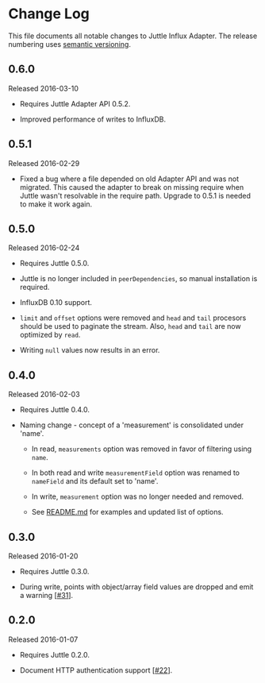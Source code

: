 # Change Log

This file documents all notable changes to Juttle Influx Adapter. The release
numbering uses [semantic versioning](http://semver.org).

## 0.6.0

Released 2016-03-10

- Requires Juttle Adapter API 0.5.2.

- Improved performance of writes to InfluxDB.

## 0.5.1

Released 2016-02-29

- Fixed a bug where a file depended on old Adapter API and was not migrated.
  This caused the adapter to break on missing require when Juttle wasn't resolvable
  in the require path. Upgrade to 0.5.1 is needed to make it work again.

## 0.5.0

Released 2016-02-24

- Requires Juttle 0.5.0.

- Juttle is no longer included in `peerDependencies`, so manual installation is required.

- InfluxDB 0.10 support.

- `limit` and `offset` options were removed and `head` and `tail` procesors should
  be used to paginate the stream. Also, `head` and `tail` are now optimized by `read`.

- Writing `null` values now results in an error.

## 0.4.0

Released 2016-02-03

- Requires Juttle 0.4.0.

- Naming change - concept of a 'measurement' is consolidated under 'name'.

    - In read, `measurements` option was removed in favor of filtering using `name`.

    - In both read and write `measurementField` option was renamed to `nameField` and its default set to 'name'.

    - In write, `measurement` option was no longer needed and removed.

    - See [README.md](https://github.com/juttle/juttle-influx-adapter/blob/c177bd3f2aa15f6097fb97c858d6cfa7b2a80ba6/README.md) for examples and updated list of options.

## 0.3.0

Released 2016-01-20

- Requires Juttle 0.3.0.

- During write, points with object/array field values are dropped and emit a warning [[#31](https://github.com/juttle/juttle-influx-adapter/issues/31)].

## 0.2.0

Released 2016-01-07

- Requires Juttle 0.2.0.

- Document HTTP authentication support [[#22](https://github.com/juttle/juttle-influx-adapter/issues/22)].
